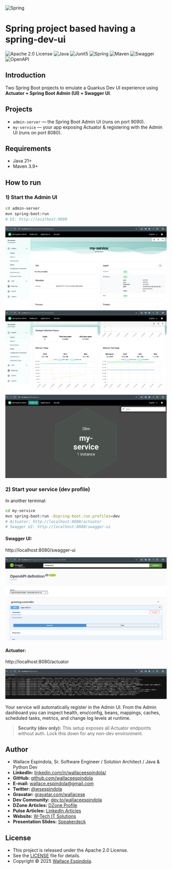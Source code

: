 ![Spring](resources/images/spring-logo.png)

# Spring project based having a spring-dev-ui


![Apache 2.0 License](https://img.shields.io/badge/License-Apache2.0-orange)
![Java](https://img.shields.io/badge/Built_with-Java21-blue)
![Junit5](https://img.shields.io/badge/Tested_with-Junit5-teal)
![Spring](https://img.shields.io/badge/Structured_by-SpringBoot-lemon)
![Maven](https://img.shields.io/badge/Powered_by-Maven-pink)
![Swagger](https://img.shields.io/badge/Docs_by-Swagger-yellow)
![OpenAPI](https://img.shields.io/badge/Specs_by-OpenAPI-purple)

## Introduction

Two Spring Boot projects to emulate a Quarkus Dev UI experience using **Actuator + Spring Boot Admin (UI) + Swagger UI**.

## Projects
- `admin-server` — the Spring Boot Admin UI (runs on port 9090).
- `my-service` — your app exposing Actuator & registering with the Admin UI (runs on port 8080).

## Requirements
- Java 21+
- Maven 3.9+

## How to run

### 1) Start the Admin UI
```bash
cd admin-server
mvn spring-boot:run
# UI: http://localhost:9090
```

![Admin Server Home](resources/images/my-services-home.png)
![Memory Metrics](resources/images/my-services-memory.png)
![Wallboard View](resources/images/my-services-wallboard.png)

### 2) Start your service (dev profile)
In another terminal:
```bash
cd my-service
mvn spring-boot:run -Dspring-boot.run.profiles=dev
# Actuator: http://localhost:8080/actuator
# Swagger UI: http://localhost:8080/swagger-ui
```

#### Swagger UI: 
http://localhost:8080/swagger-ui

![Swagger Documentation](resources/images/swagger-docs.png)

#### Actuator: 
http://localhost:8080/actuator

![Actuator Endpoints](resources/images/actuator.png)

Your service will automatically register in the Admin UI.
From the Admin dashboard you can inspect health, env/config, beans, mappings, caches, scheduled tasks, metrics, and change log levels at runtime.

> **Security (dev only):** This setup exposes all Actuator endpoints without auth. Lock this down for any non-dev environment.


## Author

- Wallace Espindola, Sr. Software Engineer / Solution Architect / Java & Python Dev
- **LinkedIn:** [linkedin.com/in/wallaceespindola/](https://www.linkedin.com/in/wallaceespindola/)
- **GitHub:** [github.com/wallaceespindola](https://github.com/wallaceespindola)
- **E-mail:** [wallace.espindola@gmail.com](mailto:wallace.espindola@gmail.com)
- **Twitter:** [@wsespindola](https://twitter.com/wsespindola)
- **Gravatar:** [gravatar.com/wallacese](https://gravatar.com/wallacese)
- **Dev Community:** [dev.to/wallaceespindola](https://dev.to/wallaceespindola)
- **DZone Articles:** [DZone Profile](https://dzone.com/users/1254611/wallacese.html)
- **Pulse Articles:** [LinkedIn Articles](https://www.linkedin.com/in/wallaceespindola/recent-activity/articles/)
- **Website:** [W-Tech IT Solutions](https://www.wtechitsolutions.com/)
- **Presentation Slides:** [Speakerdeck](https://speakerdeck.com/wallacese)

## License

- This project is released under the Apache 2.0 License.
- See the [LICENSE](LICENSE) file for details.
- Copyright © 2025 [Wallace Espindola](https://github.com/wallaceespindola/).